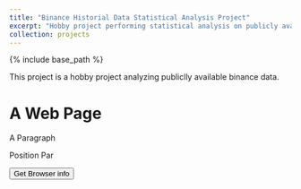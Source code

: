 ```yaml
---
title: "Binance Historial Data Statistical Analysis Project"
excerpt: "Hobby project performing statistical analysis on publicly available binance trade data."
collection: projects
---
```

{% include base_path %}

This project is a hobby project analyzing publiclly available binance data. 

<h1>A Web Page</h1>
<p id="browserinfo">A Paragraph</p>
<p id="demo">Position Par</p>

<button type="button" onclick="getNavigator()">Get Browser info</button>

<script src="/assets/js/custom/plotdata.js"></script>
<script src = "https://ajax.googleapis.com/ajax/libs/jquery/2.1.3/jquery.min.js"></script>


<!-- <script>
	function getNavigator(){
		document.getElementById("browserinfo").innerHTML =
		"navigator.appVersion is " + navigator.appVersion + "<br>"
		+ "navigator.platform is" + navigator.platform + "<br>"
		+ "navigator.UserAgent is " +  navigator.userAgent;
	}
</script> -->